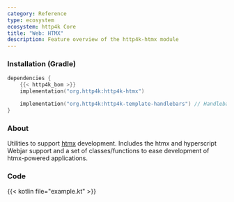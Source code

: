 ```yaml
---
category: Reference
type: ecosystem
ecosystem: http4k Core
title: "Web: HTMX"
description: Feature overview of the http4k-htmx module
---
```



### Installation (Gradle)

```kotlin
dependencies {
    {{< http4k_bom >}}
    implementation("org.http4k:http4k-htmx")

    implementation("org.http4k:http4k-template-handlebars") // Handlebars
}
```

### About

Utilities to support [htmx](https://htmx.org) development. Includes the htmx and hyperscript Webjar support and a set of classes/functions to ease development of htmx-powered applications.

### Code

{{< kotlin file="example.kt" >}}
